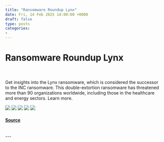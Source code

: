 ```yaml
---
title: "Ransomware Roundup Lynx"
date: Fri, 14 Feb 2025 14:00:00 +0000
draft: false
type: posts
categories: 
- 
---
```

# Ransomware Roundup Lynx

<br/>

<br/>
Get insights into the Lynx ransomware, which is considered the successor to the INC ransomware. This double-extortion ransomware has threatened more than 90 organizations worldwide, including those in the healthcare and energy sectors. Learn more.

[![](https://assets.feedblitz.com/i/fblike20.png)](https://feeds.fortinet.com/_/28/912974009/fortinet/blog/threat-research "Like on Facebook") [![](https://assets.feedblitz.com/i/pinterest20.png)](https://feeds.fortinet.com/_/29/912974009/fortinet/blog/threat-research, "Pin it!") [![](https://assets.feedblitz.com/i/x.png)](https://feeds.fortinet.com/_/24/912974009/fortinet/blog/threat-research "Post to X.com") [![](https://assets.feedblitz.com/i/email20.png)](https://feeds.fortinet.com/_/19/912974009/fortinet/blog/threat-research "Subscribe by email") [![](https://assets.feedblitz.com/i/rss20.png)](https://feeds.fortinet.com/_/20/912974009/fortinet/blog/threat-research "Subscribe by RSS")

#### [Source](https://feeds.fortinet.com/~/912974009/0/fortinet/blog/threat-research~Ransomware-Roundup-%e2%80%93-Lynx)

<br/>
---
